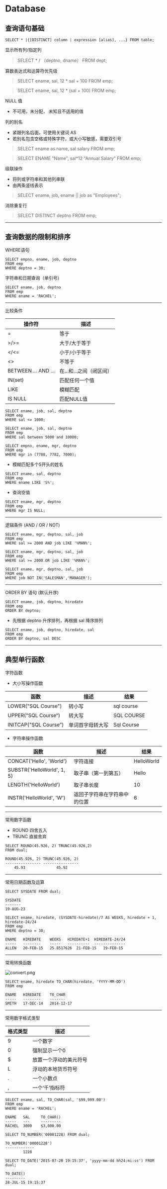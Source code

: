 # Database

## 查询语句基础

`SELECT * |{[DISTINCT] column | expression [alias], ...} FROM table;`

显示所有列/指定列

> SELECT * / （deptno, dname） FROM dept;

算数表达式和运算符优先级

> SELECT ename, sal, 12 * sal + 100 FROM emp;

> SELECT ename, sal, 12 * (sal + 100) FROM emp;

NULL 值

- 不可用，未分配， 未知且不适用的值

列的别名

- 紧跟列名后面，可使用关键词 AS
- 若别名包含空格或特殊字符，或大小写敏感，需要双引号

> SELECT ename as name, sal salary FROM emp;

> SELECT ENAME "Name", sal*12 "Annual Salary" FROM emp;

级联操作

- 将列或字符串和其他列串联
- 由两条竖线表示

> SELECT ename, job, ename || job as "Employees";

消除重复行

> SELECT DISTINCT deptno FROM emp;

---

## 查询数据的限制和排序

WHERE语句

```
SELECT empno, ename, job, deptno
FROM emp
WHERE deptno = 30;
```

字符串和日期查询（单引号）

```
SELECT ename, job, deptno
FROM emp
WHERE ename = 'RACHEL';
```
---

比较条件

| 操作符 | 描述 |
| ------ | ----|
| = | 等于 |
| >/>= | 大于/大于等于 |
| </<= | 小于/小于等于 |
| <>| 不等于 |
|BETWEEN ... AND ... | 在...和...之间（闭区间）|
|IN(set) | 匹配任何一个值 |
|LIKE | 模糊匹配 |
|IS NULL | 匹配NULL值

```
SELECT ename, job, sal, deptno
FROM emp
WHERE sal <= 1000;
```

```
SELECT ename, job, sal, deptno
FROM emp
WHERE sal between 5000 and 10000;
```

```
SELECT empno, ename, mgr, deptno
FROM emp
WHERE mgr in (7788, 7782, 7000);
```

- 模糊匹配多个S开头的姓名

```
SELECT ename, sal, deptno
FROM emp
WHERE ename LIKE 'S%';
```

- 查询空值

```
SELECT ename, mgr, deptno
FROM emp
WHERE mgr IS NULL;
```
---

逻辑条件 (AND / OR / NOT)

```
SELECT ename, mgr, deptno, sal, job
FROM emp
WHERE sal >= 2000 AND job LIKE '%MAN%';
```

```
SELECT ename, mgr, deptno, sal, job
FROM emp
WHERE sal >= 2000 OR job LIKE '%MAN%';
```

```
SELECT ename, mgr, deptno, sal, job
FROM emp
WHERE job NOT IN('SALESMAN','MANAGER');
```
---
ORDER BY 语句 (默认升序)

```
SELECT ename, job, deptno, hiredate
FROM emp
ORDER BY deptno;
```

- 先根据 deptno 升序排列，再根据 sal 降序排列
```
SELECT ename, job, deptno, hiredate, sal
FROM emp
ORDER BY deptno, sal DESC
```

---

## 典型单行函数

字符函数

- 大小写操作函数

| 函数 | 描述 | 结果 |
| --- | --- | --- |
|LOWER("SQL Course")|转小写|sql course|
|UPPER("SQL Course“)|转大写|SQL COURSE|
|INITCAP("SQL Course”)|单词首字母转大写| Sql Course|

- 字符串操作函数

| 函数 | 描述 | 结果 |
| --- | --- | --- |
|CONCAT('Hello', 'World')|字符连接|HelloWorld|
|SUBSTR('HelloWorld', 1, 5)| 取子串（第一到第五）|Hello|
|LENGTH('HelloWorld')|取子串长度|10|
|INSTR('HelloWorld', 'W')| 返回子字符串在字符串中的位置|6|

---

常用数字函数
- ROUND 四舍五入
- TRUNC 直接舍弃

```
SELECT ROUND(45.926, 2) TRUNC(45.926,2)
FROM dual;

ROUND(45.926, 2) TRUNC(45.926, 2)
---------------- ----------------
    45.93              45.92
```

---

常用日期函数及运算
```
SELECT SYSDATE FROM dual;

SYSDATE
-------
19-AUG-23
```
```
SELECT ename, hiredate, (SYSDATE-hiredate)/7 AS WEEKS, hiredate + 1, hiredate-24/24
FROM emp
WHERE deptno = 30;

ENAME   HIREDATE    WEEKS   HIREDATE+1  HIREDATE-24/24
-----   --------    -----   ----------  --------------
ALLEN   20-FEB-15   25.8517626  21-FEB-15   19-FEB-15
```

---

常用转换函数

![convert.png](convert.png)

```
SELECT ename, hiredate TO_CHAR(hiredate, 'YYYY-MM-DD')
FROM emp

ENAME   HIREDATE    TO_CHAR
-----   --------    -------
SMITH   17-DEC-14   2014-12-17
```

---

常用数字格式类型

|格式类型|描述|
| --- | --- |
| 9 | 一个数字 |
| 0 | 强制显示一个0 |
| $ | 放置一个浮动的美元符号 |
| L | 浮动的本地货币符号 |
| . | 一个小数点 |
| , | 一个‘千’指标符 |

```
SELECT ename, sal, TO_CHAR(sal, '$99,999.00')
FROM emp
WHERE ename = 'RACHEL';

ENAME   SAL     TO_CHAR()
-----   ---     ---------
RACHEL  3000    $3,000.00
```

```
SELECT TO_NUMBER('00001228) FROM dual;

TO_NUMBER('00001228')
-------------
        1228
```

```
SELECT TO_DATE('2015-07-28 19:15:37', 'yyyy-mm-dd hh24:mi:ss') FROM dual;

TO_DATE()
---------
28-JUL-15 19:15:37
```




